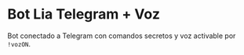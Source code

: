 # Bot Lia Telegram + Voz

Bot conectado a Telegram con comandos secretos y voz activable por `!vozON`.